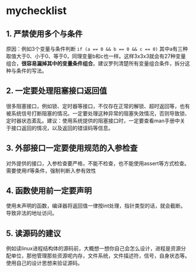 # mychecklist

## 1. 严禁使用多个与条件

原因：例如3个变量与条件判断 ```if (a == 0 && b == 0 && c == 0)```  其中a有三种取值大于0、小于0、等于0，同理变量b和c也一样。这样3x3x3就会有27种变量组合，**很容易漏掉其中的变量条件组合**。建议罗列清楚所有变量组合条件，拆分这种与条件的写法。

## 2. 一定要处理阻塞接口返回值

很多阻塞接口，例如锁、定时器等接口，不仅存在正常的解锁、超时返回等，也有被系统信号打断阻塞的情况。一定要处理这种异常的阻塞失效情况，否则导致锁、定时器状态紊乱。建议：使用系统提供的阻塞接口时，一定要查看man手册中关于接口返回的情况，以及返回的错误码等信息。

## 3. 外部接口一定要使用规范的入参检查

对外提供的接口，入参检查要严格，不能不检查，也不能使用assert等方式检查。需要使用if等条件，强制判断入参有效性

## 4. 函数使用前一定要声明

使用未声明的函数，编译器将返回值一律按int处理，指针类型的话，就会截断。导致非法的地址访问。

## 5. 读源码的建议
例如读linux进程结构体的源码前，大概想一想你自己会怎么设计，进程是资源分配单位，那他管理那些资源呢内存，文件系统，文件描述符，信号，自身状态等。使用自己的设计思想来验证源码。
